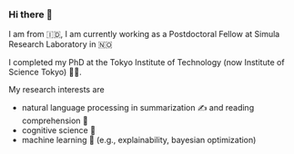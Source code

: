 ### Hi there 👋

<!--
**farizikhwantri/farizikhwantri** is a ✨ _special_ ✨ repository because its `README.md` (this file) appears on your GitHub profile.

Here are some ideas to get you started:

- 🔭 I’m currently working on ...
- 🌱 I’m currently learning ...
- 👯 I’m looking to collaborate on ...
- 🤔 I’m looking for help with ...
- 💬 Ask me about ...
- 📫 How to reach me: ...
- 😄 Pronouns: ...
- ⚡ Fun fact: ...
-->

I am from 🇮🇩, I am currently working as a Postdoctoral Fellow at Simula Research Laboratory in 🇳🇴 

I completed my PhD at the Tokyo Institute of Technology (now Institute of Science Tokyo) 🗼🗾. 

My research interests are 
- natural language processing in summarization ✍️ and reading comprehension 📖
- cognitive science 🧠
- machine learning 🤖 (e.g., explainability, bayesian optimization)
